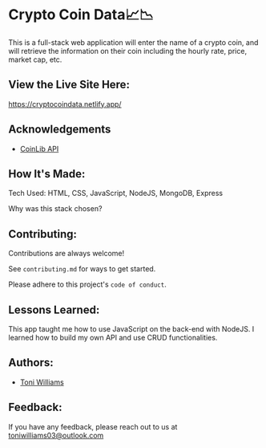 # Crypto Coin Data📈📉

This is a full-stack web application will enter the name of a crypto coin, and will retrieve the information on their coin including the hourly rate, price, market cap, etc.

## View the Live Site Here: 
https://cryptocoindata.netlify.app/

## Acknowledgements 
 - [CoinLib API](https://coinlib.io/apidocs)

## How It's Made:
Tech Used: HTML, CSS, JavaScript, NodeJS, MongoDB, Express

Why was this stack chosen?


## Contributing:

Contributions are always welcome!

See `contributing.md` for ways to get started.

Please adhere to this project's `code of conduct`.

## Lessons Learned:
This app taught me how to use JavaScript on the back-end with NodeJS. I learned how to build my own API and use CRUD functionalities.

## Authors:

- [Toni Williams](https://www.github.com/toniwilliams1)

## Feedback:

If you have any feedback, please reach out to us at toniwilliams03@outlook.com
